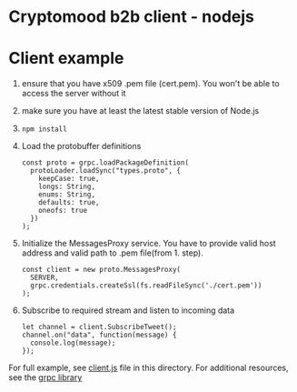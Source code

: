 # Cryptomood b2b client - nodejs

# Client example

1.  ensure that you have x509 .pem file (cert.pem). You won't be able to access the server without it
2.  make sure you have at least the latest stable version of Node.js
3.  `npm install`
4.  Load the protobuffer definitions
    
    ```
    const proto = grpc.loadPackageDefinition(
      protoLoader.loadSync("types.proto", {
        keepCase: true,
        longs: String,
        enums: String,
        defaults: true,
        oneofs: true
      })
    );
    ``` 
    
5.  Initialize the MessagesProxy service. You have to provide valid host address and valid path to .pem file(from 1. step).
    ```
    const client = new proto.MessagesProxy(
      SERVER,
      grpc.credentials.createSsl(fs.readFileSync('./cert.pem'))
    );
    ```
6.  Subscribe to required stream and listen to incoming data
    ```
    let channel = client.SubscribeTweet();
    channel.on("data", function(message) {
      console.log(message);
    });
    ```
    
For full example, see [client.js](./client.js) file in this directory.
For additional resources, see the [grpc library](https://github.com/grpc/grpc-node)
